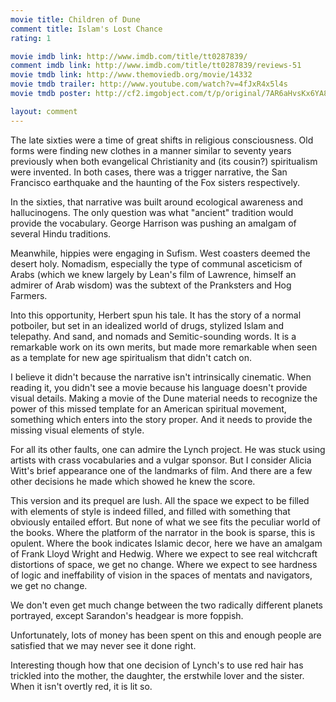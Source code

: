 ```yaml
---
movie title: Children of Dune
comment title: Islam's Lost Chance
rating: 1

movie imdb link: http://www.imdb.com/title/tt0287839/
comment imdb link: http://www.imdb.com/title/tt0287839/reviews-51
movie tmdb link: http://www.themoviedb.org/movie/14332
movie tmdb trailer: http://www.youtube.com/watch?v=4fJxR4x5l4s
movie tmdb poster: http://cf2.imgobject.com/t/p/original/7AR6aHvsKx6YA8BxsN5bS4B4kaV.jpg

layout: comment
---
```


The late sixties were a time of great shifts in religious consciousness. Old forms were finding new clothes in a manner similar to seventy years previously when both evangelical Christianity and (its cousin?) spiritualism were invented. In both cases, there was a trigger narrative, the San Francisco earthquake and the haunting of the Fox sisters respectively.

In the sixties, that narrative was built around ecological awareness and hallucinogens. The only question was what "ancient" tradition would provide the vocabulary. George Harrison was pushing an amalgam of several Hindu traditions.

Meanwhile, hippies were engaging in Sufism. West coasters deemed the desert holy. Nomadism, especially the type of communal asceticism of Arabs (which we knew largely by Lean's film of Lawrence, himself an admirer of Arab wisdom) was the subtext of the Pranksters and Hog Farmers.

Into this opportunity, Herbert spun his tale. It has the story of a normal potboiler, but set in an idealized world of drugs, stylized Islam and telepathy. And sand, and nomads and Semitic-sounding words. It is a remarkable work on its own merits, but made more remarkable when seen as a template for new age spiritualism that didn't catch on.

I believe it didn't because the narrative isn't intrinsically cinematic. When reading it, you didn't see a movie because his language doesn't provide visual details. Making a movie of the Dune material needs to recognize the power of this missed template for an American spiritual movement, something which enters into the story proper. And it needs to provide the missing visual elements of style. 

For all its other faults, one can admire the Lynch project. He was stuck using artists with crass vocabularies and a vulgar sponsor. But I consider Alicia Witt's brief appearance one of the landmarks of film. And there are a few other decisions he made which showed he knew the score.

This version and its prequel are lush. All the space we expect to be filled with elements of style is indeed filled, and filled with something that obviously entailed effort. But none of what we see fits the peculiar world of the books. Where the platform of the narrator in the book is sparse, this is opulent. Where the book indicates Islamic decor, here we have an amalgam of Frank Lloyd Wright and Hedwig. Where we expect to see real witchcraft distortions of space, we get no change. Where we expect to see hardness of logic and ineffability of vision in the spaces of mentats and navigators, we get no change.

We don't even get much change between the two radically different planets portrayed, except Sarandon's headgear is more foppish. 

Unfortunately, lots of money has been spent on this and enough people are satisfied that we may never see it done right.

Interesting though how that one decision of Lynch's to use red hair has trickled into the mother, the daughter, the erstwhile lover and the sister. When it isn't overtly red, it is lit so.